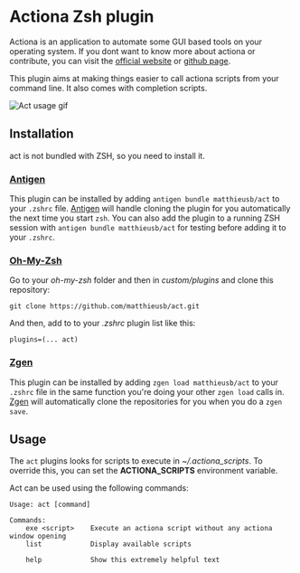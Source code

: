 # Actiona Zsh plugin

Actiona is an application to automate some GUI based tools on your operating system.
If you dont want to know more about actiona or contribute, you can visit the [official website](https://github.com/Jmgr/actiona) or [github page](https://github.com/Jmgr/actiona).

This plugin aims at making things easier to call actiona scripts from your command line. It also comes with completion scripts.

![Act usage gif](./act_usage.gif?raw=true "Optional Title")

## Installation

act is not bundled with ZSH, so you need to install it.

### [Antigen](https://github.com/zsh-users/antigen)

This plugin can be installed by adding `antigen bundle matthieusb/act` to your `.zshrc` file. [Antigen](https://github.com/zsh-users/antigen) will handle cloning the plugin for you automatically the next time you start `zsh`. You can also add the plugin to a running ZSH session with `antigen bundle matthieusb/act` for testing before adding it to your `.zshrc`.

### [Oh-My-Zsh](http://ohmyz.sh/)

Go to your *oh-my-zsh* folder and then in *custom/plugins* and clone this repository:

```
git clone https://github.com/matthieusb/act.git
```

And then, add to to your *.zshrc* plugin list like this:

```
plugins=(... act)
```

### [Zgen](https://github.com/tarjoilija/zgen)

This plugin can be installed by adding `zgen load matthieusb/act` to your `.zshrc` file in the same function you're doing your other `zgen load` calls in. [Zgen](https://github.com/tarjoilija/zgen) will automatically clone the repositories for you when you do a `zgen save`.

## Usage

The `act` plugins looks for scripts to execute in *~/.actiona_scripts*. To override this, you can set the **ACTIONA_SCRIPTS** environment variable.

Act can be used using the following commands:

```
Usage: act [command]

Commands:
    exe <script>    Execute an actiona script without any actiona window opening
    list            Display available scripts

    help            Show this extremely helpful text
```

